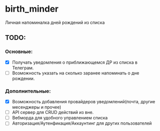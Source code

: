 # birth_minder

Личная напоминалка дней рождений из списка

## TODO:
### Основные:
- [x] Получать уведомления о приближающемся ДР из списка в Телеграм.
- [ ] Возможность указать на сколько заранее напоминать о дне рождении.

### Дополнительные:
- [x] Возможность добавления провайдеров уведомлений(почта, другие месенджеры и прочее) 
- [ ] API сервер для CRUD действий из вне.
- [ ] Вебморда для удобного управлением списка
- [ ] Авторизация/Аутенфикация/Аккаунтинг для других пользователей 